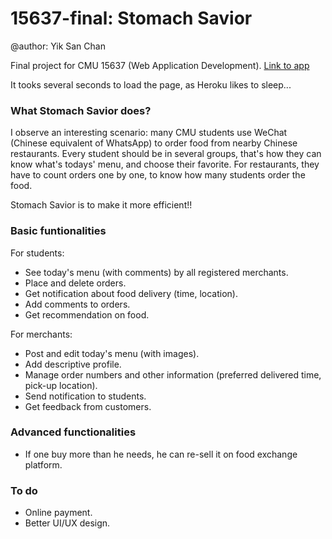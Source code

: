 # 15637-final: Stomach Savior

@author: Yik San Chan

Final project for CMU 15637 (Web Application Development). [Link to app](https://powerful-taiga-87227.herokuapp.com/)

It tooks several seconds to load the page, as Heroku likes to sleep...

### What Stomach Savior does?

I observe an interesting scenario: many CMU students use WeChat (Chinese equivalent of WhatsApp) to order food from nearby Chinese restaurants. Every student should be in several groups, that's how they can know what's todays' menu, and choose their favorite. For restaurants, they have to count orders one by one, to know how many students order the food.

Stomach Savior is to make it more efficient!!

### Basic funtionalities

For students:

- See today's menu (with comments) by all registered merchants.
- Place and delete orders.
- Get notification about food delivery (time, location).
- Add comments to orders.
- Get recommendation on food.

For merchants:

- Post and edit today's menu (with images).
- Add descriptive profile.
- Manage order numbers and other information (preferred delivered time, pick-up location).
- Send notification to students.
- Get feedback from customers.

### Advanced functionalities

- If one buy more than he needs, he can re-sell it on food exchange platform.

### To do

- Online payment.
- Better UI/UX design.
